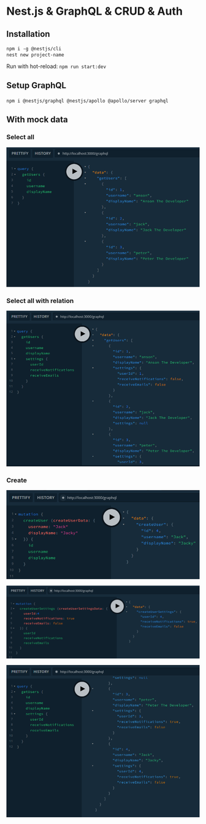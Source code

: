 # Nest.js & GraphQL & CRUD & Auth

## Installation

```
npm i -g @nestjs/cli
nest new project-name
```

Run with hot-reload: `npm run start:dev`

## Setup GraphQL

`npm i @nestjs/graphql @nestjs/apollo @apollo/server graphql`

## With mock data

### Select all

![](/Illustrations/mock_data_select_all.png)

### Select all with relation

![](/Illustrations/mock_data_select_all_with_relation.png)

### Create

![](/Illustrations/mock_data_create_user.png)

![](/Illustrations/mock_data_create_relation.png)

![](/Illustrations/mock_data_create_result.png)
